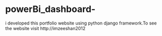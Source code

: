 # powerBi_dashboard-
i developed this portfolio website using python django framework.To see the website visit http://imzeeshan2012
